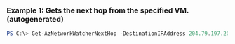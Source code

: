 ### Example 1: Gets the next hop from the specified VM. (autogenerated)
```powershell
PS C:\> Get-AzNetworkWatcherNextHop -DestinationIPAddress 204.79.197.200 -NetworkWatcher {NetworkWatcher} -SourceIPAddress {SourceIPAddress} -TargetVirtualMachineId {TargetVirtualMachineId}
```

